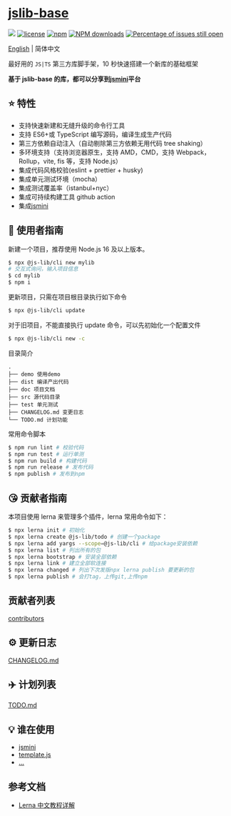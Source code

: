 # [jslib-base](https://github.com/yanhaijing/jslib-base)

[![](https://img.shields.io/badge/Powered%20by-jslib%20base-brightgreen.svg)](https://github.com/yanhaijing/jslib-base)
[![license](https://img.shields.io/badge/license-MIT-blue.svg)](https://github.com/yanhaijing/jslib-base/blob/master/LICENSE)
[![npm](https://img.shields.io/badge/npm-2.3.1-orange.svg)](https://www.npmjs.com/package/@js-lib/cli)
[![NPM downloads](http://img.shields.io/npm/dm/@js-lib/cli.svg?style=flat-square)](http://www.npmtrends.com/@js-lib/cli)
[![Percentage of issues still open](http://isitmaintained.com/badge/open/yanhaijing/jslib-base.svg)](http://isitmaintained.com/project/yanhaijing/jslib-base 'Percentage of issues still open')

[English](./README.md) | 简体中文

最好用的 `JS|TS` 第三方库脚手架，10 秒快速搭建一个新库的基础框架

**基于 jslib-base 的库，都可以分享到[jsmini](https://github.com/jsmini)平台**

## :star: 特性

- 支持快速新建和无缝升级的命令行工具
- 支持 ES6+或 TypeScript 编写源码，编译生成生产代码
- 第三方依赖自动注入（自动剔除第三方依赖无用代码 tree shaking）
- 多环境支持（支持浏览器原生，支持 AMD，CMD，支持 Webpack，Rollup，vite, fis 等，支持 Node.js）
- 集成代码风格校验(eslint + prettier + husky)
- 集成单元测试环境（mocha）
- 集成测试覆盖率（istanbul+nyc）
- 集成可持续构建工具 github action
- 集成[jsmini](https://github.com/jsmini)

## :rocket: 使用者指南

新建一个项目，推荐使用 Node.js 16 及以上版本。

```bash
$ npx @js-lib/cli new mylib
# 交互式询问，输入项目信息
$ cd mylib
$ npm i
```

更新项目，只需在项目根目录执行如下命令

```bash
$ npx @js-lib/cli update
```

对于旧项目，不能直接执行 update 命令，可以先初始化一个配置文件

```bash
$ npx @js-lib/cli new -c
```

目录简介

```
.
├── demo 使用demo
├── dist 编译产出代码
├── doc 项目文档
├── src 源代码目录
├── test 单元测试
├── CHANGELOG.md 变更日志
└── TODO.md 计划功能
```

常用命令脚本

```bash
$ npm run lint # 校验代码
$ npm run test # 运行单测
$ npm run build # 构建代码
$ npm run release # 发布代码
$ npm publish # 发布到npm
```

## :kissing_heart: 贡献者指南

本项目使用 lerna 来管理多个插件，lerna 常用命令如下：

```bash
$ npx lerna init # 初始化
$ npx lerna create @js-lib/todo # 创建一个package
$ npx lerna add yargs --scope=@js-lib/cli # 给package安装依赖
$ npx lerna list # 列出所有的包
$ npx lerna bootstrap # 安装全部依赖
$ npx lerna link # 建立全部软连接
$ npx lerna changed # 列出下次发版npx lerna publish 要更新的包
$ npx lerna publish # 会打tag，上传git,上传npm
```

## 贡献者列表

[contributors](https://github.com/yanhaijing/jslib-base/graphs/contributors)

## :gear: 更新日志

[CHANGELOG.md](./CHANGELOG.md)

## :airplane: 计划列表

[TODO.md](./TODO.md)

## :bulb: 谁在使用

- [jsmini](https://github.com/jsmini)
- [template.js](https://github.com/yanhaijing/template.js)
- [...](https://github.com/yanhaijing/jslib-base/issues/10)

## 参考文档

- [Lerna 中文教程详解](https://juejin.im/post/5ced1609e51d455d850d3a6c)
